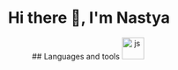 
<div id="header" align="center">
  <h1>Hi there 👋, I'm Nastya</h1>
## Languages and tools
<img src="https://cdn.jsdelivr.net/gh/devicons/devicon@latest/devicon.min.css" 
  title="js" width="40"/>&nbsp;
          
<!--
**Katyzina/katyzina** is a ✨ _special_ ✨ repository because its `README.md` (this file) appears on your GitHub profile.


